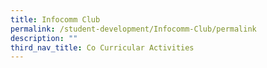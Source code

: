 ```yaml
---
title: Infocomm Club
permalink: /student-development/Infocomm-Club/permalink
description: ""
third_nav_title: Co Curricular Activities
---
```

